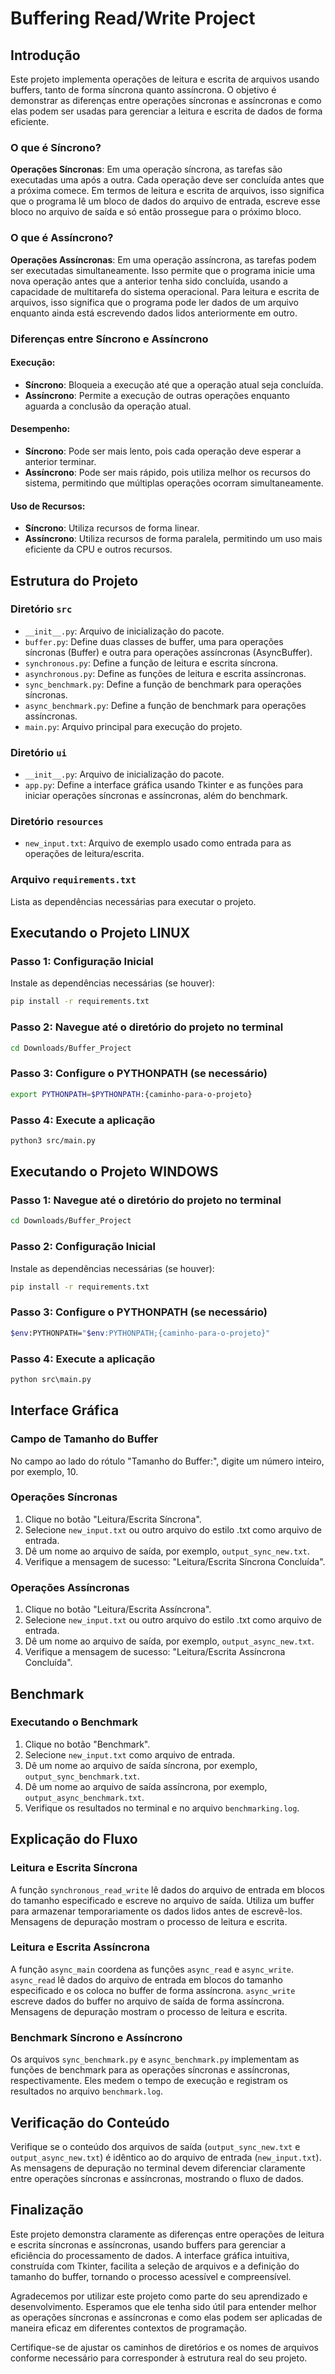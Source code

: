 # Buffering Read/Write Project

## Introdução

Este projeto implementa operações de leitura e escrita de arquivos usando buffers, tanto de forma síncrona quanto assíncrona. O objetivo é demonstrar as diferenças entre operações síncronas e assíncronas e como elas podem ser usadas para gerenciar a leitura e escrita de dados de forma eficiente.

### O que é Síncrono?

**Operações Síncronas**: Em uma operação síncrona, as tarefas são executadas uma após a outra. Cada operação deve ser concluída antes que a próxima comece. Em termos de leitura e escrita de arquivos, isso significa que o programa lê um bloco de dados do arquivo de entrada, escreve esse bloco no arquivo de saída e só então prossegue para o próximo bloco.

### O que é Assíncrono?

**Operações Assíncronas**: Em uma operação assíncrona, as tarefas podem ser executadas simultaneamente. Isso permite que o programa inicie uma nova operação antes que a anterior tenha sido concluída, usando a capacidade de multitarefa do sistema operacional. Para leitura e escrita de arquivos, isso significa que o programa pode ler dados de um arquivo enquanto ainda está escrevendo dados lidos anteriormente em outro.

### Diferenças entre Síncrono e Assíncrono

#### Execução:

- **Síncrono**: Bloqueia a execução até que a operação atual seja concluída.
- **Assíncrono**: Permite a execução de outras operações enquanto aguarda a conclusão da operação atual.

#### Desempenho:

- **Síncrono**: Pode ser mais lento, pois cada operação deve esperar a anterior terminar.
- **Assíncrono**: Pode ser mais rápido, pois utiliza melhor os recursos do sistema, permitindo que múltiplas operações ocorram simultaneamente.

#### Uso de Recursos:

- **Síncrono**: Utiliza recursos de forma linear.
- **Assíncrono**: Utiliza recursos de forma paralela, permitindo um uso mais eficiente da CPU e outros recursos.

## Estrutura do Projeto

### Diretório `src`

- `__init__.py`: Arquivo de inicialização do pacote.
- `buffer.py`: Define duas classes de buffer, uma para operações síncronas (Buffer) e outra para operações assíncronas (AsyncBuffer).
- `synchronous.py`: Define a função de leitura e escrita síncrona.
- `asynchronous.py`: Define as funções de leitura e escrita assíncronas.
- `sync_benchmark.py`: Define a função de benchmark para operações síncronas.
- `async_benchmark.py`: Define a função de benchmark para operações assíncronas.
- `main.py`: Arquivo principal para execução do projeto.

### Diretório `ui`

- `__init__.py`: Arquivo de inicialização do pacote.
- `app.py`: Define a interface gráfica usando Tkinter e as funções para iniciar operações síncronas e assíncronas, além do benchmark.

### Diretório `resources`

- `new_input.txt`: Arquivo de exemplo usado como entrada para as operações de leitura/escrita.

### Arquivo `requirements.txt`

Lista as dependências necessárias para executar o projeto.

## Executando o Projeto LINUX

### Passo 1: Configuração Inicial

Instale as dependências necessárias (se houver):

```sh
pip install -r requirements.txt
```

### Passo 2: Navegue até o diretório do projeto no terminal

```sh
cd Downloads/Buffer_Project
```

### Passo 3: Configure o PYTHONPATH (se necessário)

```sh
export PYTHONPATH=$PYTHONPATH:{caminho-para-o-projeto}
```

### Passo 4: Execute a aplicação

```sh
python3 src/main.py
```

## Executando o Projeto WINDOWS

### Passo 1: Navegue até o diretório do projeto no terminal

```sh
cd Downloads/Buffer_Project
```

### Passo 2: Configuração Inicial

Instale as dependências necessárias (se houver):

```sh
pip install -r requirements.txt
```

### Passo 3: Configure o PYTHONPATH (se necessário)

```sh
$env:PYTHONPATH="$env:PYTHONPATH;{caminho-para-o-projeto}"
```

### Passo 4: Execute a aplicação

```sh
python src\main.py
```

## Interface Gráfica

### Campo de Tamanho do Buffer

No campo ao lado do rótulo "Tamanho do Buffer:", digite um número inteiro, por exemplo, 10.

### Operações Síncronas

1. Clique no botão "Leitura/Escrita Síncrona".
2. Selecione `new_input.txt` ou outro arquivo do estilo .txt como arquivo de entrada.
3. Dê um nome ao arquivo de saída, por exemplo, `output_sync_new.txt`.
4. Verifique a mensagem de sucesso: "Leitura/Escrita Síncrona Concluída".

### Operações Assíncronas

1. Clique no botão "Leitura/Escrita Assíncrona".
2. Selecione `new_input.txt` ou outro arquivo do estilo .txt como arquivo de entrada.
3. Dê um nome ao arquivo de saída, por exemplo, `output_async_new.txt`.
4. Verifique a mensagem de sucesso: "Leitura/Escrita Assíncrona Concluída".

## Benchmark

### Executando o Benchmark

1. Clique no botão "Benchmark".
2. Selecione `new_input.txt` como arquivo de entrada.
3. Dê um nome ao arquivo de saída síncrona, por exemplo, `output_sync_benchmark.txt`.
4. Dê um nome ao arquivo de saída assíncrona, por exemplo, `output_async_benchmark.txt`.
5. Verifique os resultados no terminal e no arquivo `benchmarking.log`.

## Explicação do Fluxo

### Leitura e Escrita Síncrona

A função `synchronous_read_write` lê dados do arquivo de entrada em blocos do tamanho especificado e escreve no arquivo de saída. Utiliza um buffer para armazenar temporariamente os dados lidos antes de escrevê-los. Mensagens de depuração mostram o processo de leitura e escrita.

### Leitura e Escrita Assíncrona

A função `async_main` coordena as funções `async_read` e `async_write`. `async_read` lê dados do arquivo de entrada em blocos do tamanho especificado e os coloca no buffer de forma assíncrona. `async_write` escreve dados do buffer no arquivo de saída de forma assíncrona. Mensagens de depuração mostram o processo de leitura e escrita.

### Benchmark Síncrono e Assíncrono

Os arquivos `sync_benchmark.py` e `async_benchmark.py` implementam as funções de benchmark para as operações síncronas e assíncronas, respectivamente. Eles medem o tempo de execução e registram os resultados no arquivo `benchmark.log`.

## Verificação do Conteúdo

Verifique se o conteúdo dos arquivos de saída (`output_sync_new.txt` e `output_async_new.txt`) é idêntico ao do arquivo de entrada (`new_input.txt`). As mensagens de depuração no terminal devem diferenciar claramente entre operações síncronas e assíncronas, mostrando o fluxo de dados.

## Finalização

Este projeto demonstra claramente as diferenças entre operações de leitura e escrita síncronas e assíncronas, usando buffers para gerenciar a eficiência do processamento de dados. A interface gráfica intuitiva, construída com Tkinter, facilita a seleção de arquivos e a definição do tamanho do buffer, tornando o processo acessível e compreensível.

Agradecemos por utilizar este projeto como parte do seu aprendizado e desenvolvimento. Esperamos que ele tenha sido útil para entender melhor as operações síncronas e assíncronas e como elas podem ser aplicadas de maneira eficaz em diferentes contextos de programação.

Certifique-se de ajustar os caminhos de diretórios e os nomes de arquivos conforme necessário para corresponder à estrutura real do seu projeto.
